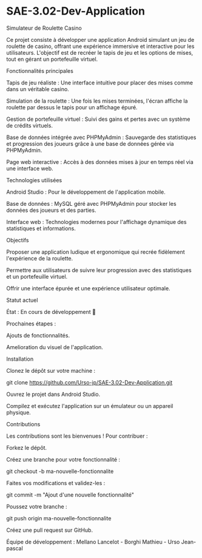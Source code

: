 # SAE-3.02-Dev-Application
Simulateur de Roulette Casino

Ce projet consiste à développer une application Android simulant un jeu de roulette de casino, offrant une expérience immersive et interactive pour les utilisateurs. L'objectif est de recréer le tapis de jeu et les options de mises, tout en gérant un portefeuille virtuel.


Fonctionnalités principales 

Tapis de jeu réaliste : Une interface intuitive pour placer des mises comme dans un véritable casino.

Simulation de la roulette : Une fois les mises terminées, l'écran affiche la roulette par dessus le tapis pour un affichage épuré.

Gestion de portefeuille virtuel : Suivi des gains et pertes avec un système de crédits virtuels.

Base de données intégrée avec PHPMyAdmin : Sauvegarde des statistiques et progression des joueurs grâce à une base de données gérée via PHPMyAdmin.

Page web interactive : Accès à des données mises à jour en temps réel via une interface web.


Technologies utilisées

Android Studio : Pour le développement de l'application mobile.

Base de données : MySQL géré avec PHPMyAdmin pour stocker les données des joueurs et des parties.

Interface web : Technologies modernes pour l'affichage dynamique des statistiques et informations.


Objectifs

Proposer une application ludique et ergonomique qui recrée fidèlement l'expérience de la roulette.

Permettre aux utilisateurs de suivre leur progression avec des statistiques et un portefeuille virtuel.

Offrir une interface épurée et une expérience utilisateur optimale.


Statut actuel

État : En cours de développement 🚀


Prochaines étapes :

Ajouts de fonctionnalités.

Amelioration du visuel de l'application.


Installation

Clonez le dépôt sur votre machine :

git clone https://github.com/Urso-jp/SAE-3.02-Dev-Application.git

Ouvrez le projet dans Android Studio.

Compilez et exécutez l'application sur un émulateur ou un appareil physique.

Contributions

Les contributions sont les bienvenues ! Pour contribuer :

Forkez le dépôt.

Créez une branche pour votre fonctionnalité :

git checkout -b ma-nouvelle-fonctionnalite

Faites vos modifications et validez-les :

git commit -m "Ajout d'une nouvelle fonctionnalité"

Poussez votre branche :

git push origin ma-nouvelle-fonctionnalite

Créez une pull request sur GitHub.



Équipe de développement : Mellano Lancelot - Borghi Mathieu - Urso Jean-pascal

